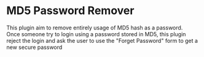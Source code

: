 # MD5 Password Remover

This plugin aim to remove entirely usage of MD5 hash as a password.  
Once someone try to login using a password stored in MD5, this plugin reject the login
and ask the user to use the "Forget Password" form to get a new secure password

